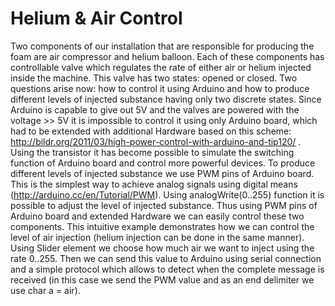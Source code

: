# Helium & Air Control
Two components of our installation that are responsible for producing the foam are air compressor and helium balloon. Each of these components has controllable valve which regulates the rate of either air or helium injected inside the machine. This valve has two states: opened or closed. Two questions arise now: how to control it using Arduino and how to produce different levels of injected substance having only two discrete states.
Since Arduino is capable to give out 5V and the valves are powered with the voltage >> 5V it is impossible to control it using only Arduino board, which had to be extended with additional Hardware based on this scheme: http://bildr.org/2011/03/high-power-control-with-arduino-and-tip120/ . Using the transistor it has become possible to simulate the switching function of Arduino board and control more powerful devices.
To produce different levels of injected substance we use PWM pins of Arduino board. This is the simplest way to achieve analog signals using digital means (http://arduino.cc/en/Tutorial/PWM). Using analogWrite(0..255) function it is possible to adjust the level of injected substance. Thus using PWM pins of Arduino board and extended Hardware we can easily control these two components.
This intuitive example demonstrates how we can control the level of air injection (helium injection can be done in the same manner). Using Slider element we choose how much air we want to inject using the rate 0..255. Then we can send this value to Arduino using serial connection and a simple protocol which allows to detect when the complete message is received (in this case we send the PWM value and as an end delimiter we use char a = air).
